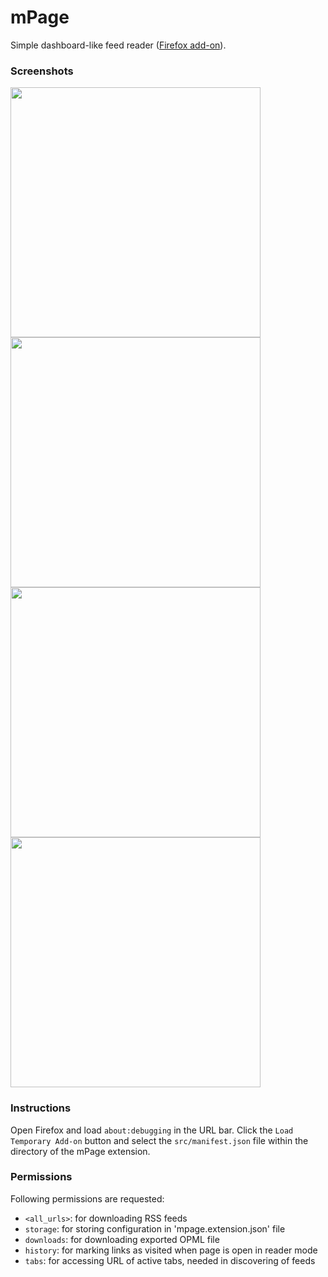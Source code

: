 mPage
=====

Simple dashboard-like feed reader ([Firefox add-on](https://addons.mozilla.org/en-US/firefox/addon/mpage/)).

### Screenshots

<p float="left">
<kbd><img src="https://raw.github.com/mpod/mPage/master/screenshots/light-theme.png" width="400"/></kbd>
<kbd><img src="https://raw.github.com/mpod/mPage/master/screenshots/dark-theme.png" width="400"/></kbd>
<kbd><img src="https://raw.github.com/mpod/mPage/master/screenshots/random-theme.png" width="400"/></kbd>
<kbd><img src="https://raw.github.com/mpod/mPage/master/screenshots/android.png" width="400"/></kbd>
</p>

### Instructions

Open Firefox and load `about:debugging` in the URL bar. Click the `Load 
Temporary Add-on` button and select the `src/manifest.json` file within the 
directory of the mPage extension.

### Permissions

Following permissions are requested: 

* `<all_urls>`: for downloading RSS feeds
* `storage`: for storing configuration in 'mpage.extension.json' file
* `downloads`: for downloading exported OPML file
* `history`: for marking links as visited when page is open in reader mode
* `tabs`: for accessing URL of active tabs, needed in discovering of feeds

